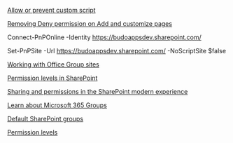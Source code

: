 [Allow or prevent custom script](https://docs.microsoft.com/en-us/sharepoint/allow-or-prevent-custom-script)

[Removing Deny permission on Add and customize pages](https://www.infowisesolutions.com/documentation/?ID=253)

Connect-PnPOnline -Identity https://budoappsdev.sharepoint.com/ 

Set-PnPSite -Url https://budoappsdev.sharepoint.com/ -NoScriptSite $false 

[Working with Office Group sites](https://www.infowisesolutions.com/blog/working-with-office-group-sites)

[Permission levels in SharePoint](https://docs.microsoft.com/en-us/sharepoint/understanding-permission-levels)

[Sharing and permissions in the SharePoint modern experience](https://docs.microsoft.com/en-us/sharepoint/modern-experience-sharing-permissions)

[Learn about Microsoft 365 Groups](https://support.microsoft.com/en-us/office/learn-about-microsoft-365-groups-b565caa1-5c40-40ef-9915-60fdb2d97fa2?ui=en-us&rs=en-us&ad=us#ID0EAACAAA=Manage)

[Default SharePoint groups](https://docs.microsoft.com/en-us/sharepoint/default-sharepoint-groups#special-sharepoint-groups)

[Permission levels](https://docs.microsoft.com/en-us/sharepoint/how-to-create-and-edit-permission-levels)

